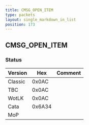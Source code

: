 ```yaml
---
title: CMSG_OPEN_ITEM
type: packets
layout: single_markdown_in_list
position: 173
---
```


## CMSG_OPEN_ITEM

### Status

Version    | Hex        | Comment
---------- | ---------- | ---------- 
Classic    | 0x0AC      |
TBC        | 0x0AC      |
WotLK      | 0x0AC      |
Cata       | 0x6A34     |
MoP        |            |